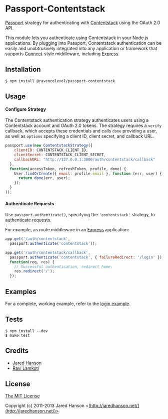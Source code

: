 # Passport-Contentstack

[Passport](http://passportjs.org/) strategy for authenticating with [Contentstack](https://www.contentstack.com/)
using the OAuth 2.0 API.

This module lets you authenticate using Contentstack in your Node.js applications.
By plugging into Passport, Contentstack authentication can be easily and
unobtrusively integrated into any application or framework that supports
[Connect](http://www.senchalabs.org/connect/)-style middleware, including
[Express](http://expressjs.com/).

## Installation

```shell
$ npm install @ravencolevol/passport-contentstack
```

## Usage

#### Configure Strategy

The Contentstack authentication strategy authenticates users using a Contentstack account
and OAuth 2.0 tokens.  The strategy requires a `verify` callback, which accepts
these credentials and calls `done` providing a user, as well as `options`
specifying a client ID, client secret, and callback URL.

```javascript
passport.use(new ContentstackStrategy({
    clientID: CONTENTSTACK_CLIENT_ID,
    clientSecret: CONTENTSTACK_CLIENT_SECRET,
    callbackURL: "http://127.0.0.1:3000/auth/contentstack/callback"
  },
  function(accessToken, refreshToken, profile, done) {
    User.findOrCreate({ email: profile.email }, function (err, user) {
      return done(err, user);
    });
  }
));
```

#### Authenticate Requests

Use `passport.authenticate()`, specifying the `'contentstack'` strategy, to
authenticate requests.

For example, as route middleware in an [Express](http://expressjs.com/)
application:

```javascript
app.get('/auth/contentstack',
  passport.authenticate('contentstack'));

app.get('/auth/contentstack/callback', 
  passport.authenticate('contentstack', { failureRedirect: '/login' }),
  function(req, res) {
    // Successful authentication, redirect home.
    res.redirect('/');
  });
```

## Examples

For a complete, working example, refer to the [login example](https://github.com/RavenColEvol/passport-contentstack/tree/main/examples/).

## Tests

```shell
$ npm install --dev
$ make test
```

## Credits

  - [Jared Hanson](http://github.com/jaredhanson)
  - [Ravi Lamkoti](https://github.com/RavenColEvol)

## License

[The MIT License](http://opensource.org/licenses/MIT)

Copyright (c) 2011-2013 Jared Hanson <[http://jaredhanson.net/](http://jaredhanson.net/)>

